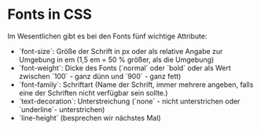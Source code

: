 # Fonts in CSS

Im Wesentlichen gibt es bei den Fonts fünf wichtige Attribute:

- ´font-size´: Größe der Schrift in px oder als relative Angabe zur Umgebung in
  em (1,5 em = 50 % größer, als die Umgebung)
- ´font-weight´: Dicke des Fonts (´normal´ oder ´bold´ oder als Wert zwischen
  ´100´ - ganz dünn und ´900´ - ganz fett)
- ´font-family´: Schriftart (Name der Schrift, immer mehrere angeben, falls eine
  der Schriften nicht verfügbar sein sollte.)
- ´text-decoration´: Unterstreichung (´none´ - nicht unterstrichen oder
  ´underline´- unterstrichen)
- ´line-height´ (besprechen wir nächstes Mal)
